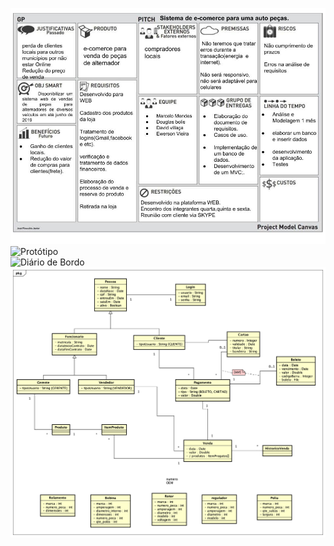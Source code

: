 ![PMC](https://github.com/MarceloMendes94/Autopecas/blob/master/poo2/projectModelCanvas.jpg)<br>
![Protótipo]()<br>
![Diário de Bordo]()<br>
![diagrama de classe](https://github.com/MarceloMendes94/Autopecas/blob/master/analise/diagramaClasses.png)<br>